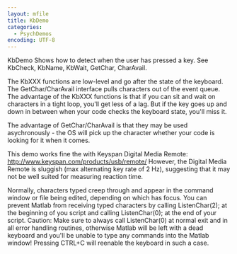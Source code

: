 ```yaml
---
layout: mfile
title: KbDemo
categories:
  - PsychDemos
encoding: UTF-8
---
```


KbDemo
Shows how to detect when the user has pressed a key.
See KbCheck, KbName, KbWait, GetChar, CharAvail.

The KbXXX functions are low-level and go after the state of the keyboard.
The GetChar/CharAvail interface pulls characters out of the event queue.
The advantage of the KbXXX functions is that if you can sit and wait on
characters in a tight loop, you'll get less of a lag.  But if the key
goes up and down in between when your code checks the keyboard state, you'll
miss it.

The advantage of GetChar/CharAvail is that they may be used
asychronously - the OS will pick up the character whether your code
is looking for it when it comes.

This demo works fine the with Keyspan Digital Media Remote:
http://www.keyspan.com/products/usb/remote/
However, the Digital Media Remote is sluggish (max alternating key rate of 2 Hz),
suggesting that it may not be well suited for measuring reaction time.

Normally, characters typed creep through and appear in the command window or
file being edited, depending on which has focus. You can prevent Matlab
from receiving typed characters by calling ListenChar(2); at the
beginning of you script and calling ListenChar(0); at the end of your
script. Caution: Make sure to always call ListenChar(0) at normal exit and in all
error handling routines, otherwise Matlab will be left with a dead
keyboard and you'll be unable to type any commands into the Matlab
window! Pressing CTRL+C will reenable the keyboard in such a case.